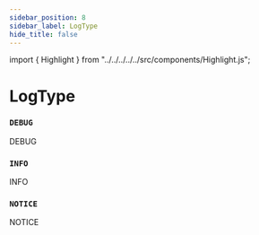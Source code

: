 ```yaml
---
sidebar_position: 8
sidebar_label: LogType
hide_title: false
---
```


import { Highlight } from "../../../../../src/components/Highlight.js";

# LogType

### `DEBUG`

DEBUG

### `INFO`

INFO

### `NOTICE`

NOTICE

